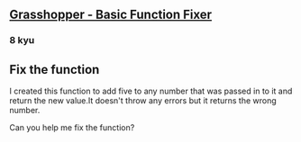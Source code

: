 <h2><a href=https://www.codewars.com/kata/56200d610758762fb0000002/train/csharp target="_blank">Grasshopper - Basic Function Fixer</a></h2><h3>8 kyu</h3><h2 id="fix-the-function">Fix the function</h2><p>I created this function to add five to any number that was passed in to it and return the new value.It doesn't throw any errors but it returns the wrong number.</p><p>Can you help me fix the function?</p>